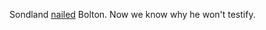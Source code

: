 Sondland <a href="https://www.businessinsider.com/impeachment-hearing-updates-sondland-cooper-hale-testimony-2019-11">nailed</a> Bolton. Now we know why he won't testify. 
